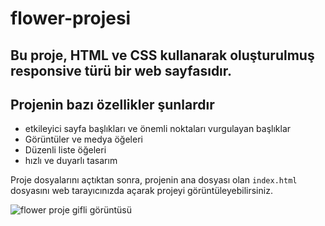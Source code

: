 # flower-projesi

## Bu proje, HTML ve CSS kullanarak oluşturulmuş responsive türü bir web sayfasıdır. 

## Projenin bazı özellikler şunlardır

- etkileyici sayfa başlıkları ve önemli noktaları vurgulayan başlıklar
- Görüntüler ve medya öğeleri
- Düzenli liste öğeleri
- hızlı ve duyarlı tasarım 

Proje dosyalarını açtıktan sonra, projenin ana dosyası olan `index.html` dosyasını web tarayıcınızda açarak projeyi görüntüleyebilirsiniz.

 ![flower proje gifli görüntüsü](/image/flower.gif)

